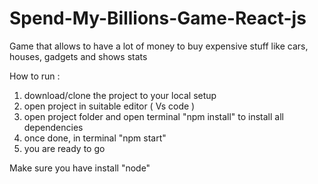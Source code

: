 # Spend-My-Billions-Game-React-js
Game that allows to have a lot of money to buy expensive stuff like cars, houses, gadgets and shows stats  


How to run :
1. download/clone the project to your local setup 
2. open project in suitable editor ( Vs code )
3. open project folder and open terminal "npm install" to install all dependencies 
4. once done, in terminal "npm start"
5. you are ready to go

Make sure you have install "node"
